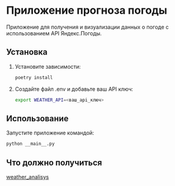 # Приложение прогноза погоды

Приложение для получения и визуализации данных о погоде с использованием API Яндекс.Погоды.

## Установка

1. Установите зависимости:

   ```bash
   poetry install
   ```

2. Создайте файл .env и добавьте ваш API ключ:
   ```bash
   export WEATHER_API=<ваш_api_ключ>
   ```

## Использование

Запустите приложение командой:

```bash
python __main__.py
```

## Что должно получиться

[weather_analisys](https://github.com/m4deme1ns4ne/PROGRAMMING-5-SEM/blob/main/%D0%9B%D0%B0%D0%B1%D0%BE%D1%80%D0%B0%D1%82%D0%BE%D1%80%D0%BD%D0%B0%D1%8F%20%D1%80%D0%B0%D0%B1%D0%BE%D1%82%D0%B0%208/weather_analysis.png)
